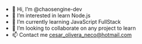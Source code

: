 - 👋 Hi, I’m @chaosengine-dev
- 👀 I’m interested in learn Node.js
- 🌱 I’m currently learning JavaScript FullStack
- 💞️ I’m looking to collaborate on any project to learn
- 📫 Contact me cesar_olivera_neco@hotmail.com

<!---
chaosengine-dev/chaosengine-dev is a ✨ special ✨ repository because its `README.md` (this file) appears on your GitHub profile.
You can click the Preview link to take a look at your changes.
--->
